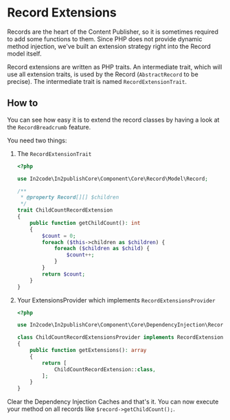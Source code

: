 # Record Extensions

Records are the heart of the Content Publisher, so it is sometimes required to add some functions to them. Since PHP
does not provide dynamic method injection, we've built an extension strategy right into the Record model itself.

Record extensions are written as PHP traits. An intermediate trait, which will use all extension traits, is used by the
Record (`AbstractRecord` to be precise). The intermediate trait is named `RecordExtensionTrait`.

## How to

You can see how easy it is to extend the record classes by having a look at the `RecordBreadcrumb` feature.

You need two things:

1. The `RecordExtensionTrait`
    ```php
    <?php

    use In2code\In2publishCore\Component\Core\Record\Model\Record;

    /**
     * @property Record[][] $children
     */
    trait ChildCountRecordExtension
    {
        public function getChildCount(): int
        {
            $count = 0;
            foreach ($this->children as $children) {
                foreach ($children as $child) {
                    $count++;
                }
            }
            return $count;
        }
    }
    ```
2. Your ExtensionsProvider which implements `RecordExtensionsProvider`
    ```php
    <?php

    use In2code\In2publishCore\Component\Core\DependencyInjection\RecordExtensionProvider\RecordExtensionsProvider;

    class ChildCountRecordExtensionsProvider implements RecordExtensionsProvider
    {
        public function getExtensions(): array
        {
            return [
                ChildCountRecordExtension::class,
            ];
        }
    }
    ```

Clear the Dependency Injection Caches and that's it. You can now execute your method on all records
like `$record->getChildCount();`.
